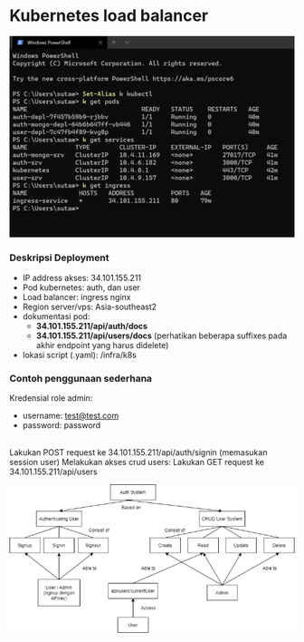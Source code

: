 # Kubernetes load balancer

<p align="center">
    <img src="images/image2.png">
</p>

### Deskripsi Deployment
- IP address akses: 34.101.155.211 <br />
- Pod kubernetes: auth, dan user <br />
- Load balancer: ingress nginx <br />
- Region server/vps: Asia-southeast2 <br />
- dokumentasi pod: 
     - <b>34.101.155.211/api/auth/docs</b>
     - <b>34.101.155.211/api/users/docs</b> (perhatikan beberapa suffixes pada akhir endpoint yang harus didelete)
- lokasi script (.yaml): /infra/k8s


### Contoh penggunaan sederhana
Kredensial role admin: 
 - username: test@test.com
 - password: password 
<br />
Lakukan POST request ke 34.101.155.211/api/auth/signin (memasukan session user)
Melakukan akses crud users: Lakukan GET request ke 34.101.155.211/api/users
<br />
<p align="center">
    <img src="images/image1.png">
</p>
